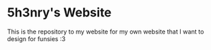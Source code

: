 # 5h3nry's Website
This is the repository to my website for my own website that I want to design for funsies :3
